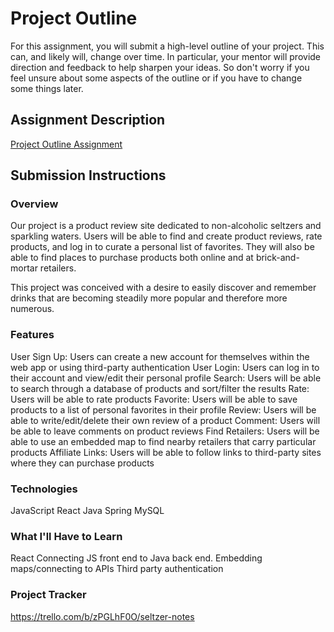 # Project Outline
For this assignment, you will submit a high-level outline of your project. This can, and likely will, change over time. In particular, your mentor will provide direction and feedback to help sharpen your ideas. So don't worry if you feel unsure about some aspects of the outline or if you have to change some things later.

## Assignment Description
[Project Outline Assignment](https://education.launchcode.org/liftoff/modules/assignments/project-outline)

## Submission Instructions

### Overview
Our project is a product review site dedicated to non-alcoholic seltzers and sparkling waters. Users will be able to find and create product reviews, rate products, and log in to curate a personal list of favorites. They will also be able to find places to purchase products both online and at brick-and-mortar retailers.

This project was conceived with a desire to easily discover and remember drinks that are becoming steadily more popular and therefore more numerous.

### Features
User Sign Up: Users can create a new account for themselves within the web app or using third-party authentication
User Login: Users can log in to their account and view/edit their personal profile
Search: Users will be able to search through a database of products and sort/filter the results
Rate: Users will be able to rate products
Favorite: Users will be able to save products to a list of personal favorites in their profile
Review: Users will be able to write/edit/delete their own review of a product
Comment: Users will be able to leave comments on product reviews
Find Retailers: Users will be able to use an embedded map to find nearby retailers that carry particular products
Affiliate Links: Users will be able to follow links to third-party sites where they can purchase products

### Technologies
JavaScript
React
Java
Spring
MySQL

### What I'll Have to Learn
React
Connecting JS front end to Java back end.
Embedding maps/connecting to APIs
Third party authentication

### Project Tracker
https://trello.com/b/zPGLhF0O/seltzer-notes
